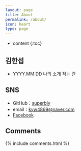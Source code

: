 ```yaml
---
layout: page
title: About
permalink: /about/
icon: heart
type: page
---
```


* content
{:toc}

## 김한섭





* YYYY.MM.DD 나의 소개 적는 란


## SNS

* GitHub：[superbly](https://github.com/superbly)
* email：kyw4869@naver.com
* [Facebook](https://www.facebook.com/seob3126)







## Comments

{% include comments.html %}
